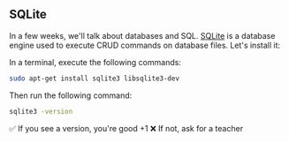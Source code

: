 ## SQLite

In a few weeks, we'll talk about databases and SQL. [SQLite](https://sqlite.org/index.html) is a database engine used to execute CRUD commands on database files. Let's install it:

In a terminal, execute the following commands:

```bash
sudo apt-get install sqlite3 libsqlite3-dev
```

Then run the following command:

```bash
sqlite3 -version
```

✅  If you see a version, you're good +1
❌  If not, ask for a teacher
